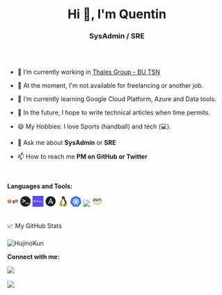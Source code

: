 <h1 align="center">Hi 👋, I'm Quentin</h1>
<h3 align="center">SysAdmin / SRE</h3>

<br>

<br>

- 🔭 I’m currently working in <a href="https://www.thalesgroup.com/fr" target="blank">Thales Group - BU TSN</a>

- 🤝 At the moment, I'm not available for freelancing or another job.

- 🌱 I’m currently learning Google Cloud Platform, Azure and Data tools.

- 📝 In the future, I hope to write technical articles when time permits.

- 😄 My Hobbies: I love Sports (handball) and tech (💻).

- 💬 Ask me about **SysAdmin** or **SRE**

- 📫 How to reach me **PM on GitHub or Twitter**

<br>

**Languages and Tools:**

<code><img height="25" src="https://raw.githubusercontent.com/github/explore/80688e429a7d4ef2fca1e82350fe8e3517d3494d/topics/git/git.png"></code>
<code><img height="25" src="https://raw.githubusercontent.com/github/explore/80688e429a7d4ef2fca1e82350fe8e3517d3494d/topics/terminal/terminal.png"></code>
<code><img height="25" src="https://raw.githubusercontent.com/github/explore/80688e429a7d4ef2fca1e82350fe8e3517d3494d/topics/terraform/terraform.png"></code>
<code><img height="25" src="https://raw.githubusercontent.com/github/explore/80688e429a7d4ef2fca1e82350fe8e3517d3494d/topics/ansible/ansible.png"></code>
<code><img height="25" src="https://raw.githubusercontent.com/github/explore/80688e429a7d4ef2fca1e82350fe8e3517d3494d/topics/linux/linux.png"></code>
<code><img height="25" src="https://raw.githubusercontent.com/github/explore/80688e429a7d4ef2fca1e82350fe8e3517d3494d/topics/kubernetes/kubernetes.png"></code>
<code><img height="25" src="https://external-content.duckduckgo.com/iu/?u=https%3A%2F%2Ftechblog.istyle.co.jp%2Fwp-content%2Fuploads%2F2020%2F12%2Fgcp-logo-1024x576.png&f=1&nofb=1&ipt=50f3a7cf08ebbca7aacd9faa4a46e9ae96d3145a378db73b59390b3ed45e261d&ipo=images"></code>
<code><img height="25" src="https://raw.githubusercontent.com/github/explore/80688e429a7d4ef2fca1e82350fe8e3517d3494d/topics/aws/aws.png"></code>


<br>

<summary>📈 My GitHub Stats</summary>

<br>
<img src="https://github-readme-stats.vercel.app/api?username=HujinoKun&show_icons=true&theme=shadow_blue" alt="HujinoKun" />

<br>

**Connect with me:**

<a href="https://wikexia.com"><img src="https://img.shields.io/badge/-wikexia.com-3423A6?style=for-the-badge&logo=Google-Chrome&logoColor=white"/></a>

<a href="https://twitter.com/HujinoKun26"><img src="https://img.shields.io/badge/-HujinoKun26_-1DA1F2?style=for-the-badge&logo=twitter&logoColor=white"/></a>

